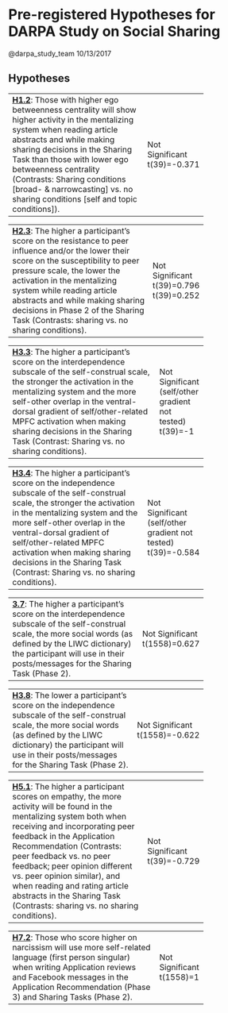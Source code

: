 Pre-registered Hypotheses for DARPA Study on Social Sharing
================
@darpa\_study\_team
10/13/2017

Hypotheses
----------

<table style="width:78%;">
<colgroup>
<col width="72%" />
<col width="5%" />
</colgroup>
<tbody>
<tr class="odd">
<td><a href="hypotheses/H1.2.md"><strong>H1.2</strong></a>: Those with higher ego betweenness centrality will show higher activity in the mentalizing system when reading article abstracts and while making sharing decisions in the Sharing Task than those with lower ego betweenness centrality (Contrasts: Sharing conditions [broad- &amp; narrowcasting] vs. no sharing conditions [self and topic conditions]).</td>
<td>Not Significant t(39)=-0.371</td>
</tr>
</tbody>
</table>

<table style="width:78%;">
<colgroup>
<col width="72%" />
<col width="5%" />
</colgroup>
<tbody>
<tr class="odd">
<td><a href="hypotheses/H2.3.md"><strong>H2.3</strong></a>: The higher a participant’s score on the resistance to peer influence and/or the lower their score on the susceptibility to peer pressure scale, the lower the activation in the mentalizing system while reading article abstracts and while making sharing decisions in Phase 2 of the Sharing Task (Contrasts: sharing vs. no sharing conditions).</td>
<td>Not Significant t(39)=0.796 t(39)=0.252</td>
</tr>
</tbody>
</table>

<table style="width:78%;">
<colgroup>
<col width="72%" />
<col width="5%" />
</colgroup>
<tbody>
<tr class="odd">
<td><a href="hypotheses/H3.3.md"><strong>H3.3</strong></a>: The higher a participant’s score on the interdependence subscale of the self-construal scale, the stronger the activation in the mentalizing system and the more self-other overlap in the ventral-dorsal gradient of self/other-related MPFC activation when making sharing decisions in the Sharing Task (Contrast: Sharing vs. no sharing conditions).</td>
<td>Not Significant (self/other gradient not tested) t(39)=-1</td>
</tr>
</tbody>
</table>

<table style="width:78%;">
<colgroup>
<col width="72%" />
<col width="5%" />
</colgroup>
<tbody>
<tr class="odd">
<td><a href="hypotheses/H3.4.md"><strong>H3.4</strong></a>: The higher a participant’s score on the independence subscale of the self-construal scale, the stronger the activation in the mentalizing system and the more self-other overlap in the ventral-dorsal gradient of self/other-related MPFC activation when making sharing decisions in the Sharing Task (Contrast: Sharing vs. no sharing conditions).</td>
<td>Not Significant (self/other gradient not tested) t(39)=-0.584</td>
</tr>
</tbody>
</table>

<table style="width:78%;">
<colgroup>
<col width="72%" />
<col width="5%" />
</colgroup>
<tbody>
<tr class="odd">
<td><a href="hypotheses/H3.7.md"><strong>3.7</strong></a>: The higher a participant’s score on the interdependence subscale of the self-construal scale, the more social words (as defined by the LIWC dictionary) the participant will use in their posts/messages for the Sharing Task (Phase 2).</td>
<td>Not Significant t(1558)=0.627</td>
</tr>
</tbody>
</table>

<table style="width:78%;">
<colgroup>
<col width="72%" />
<col width="5%" />
</colgroup>
<tbody>
<tr class="odd">
<td><a href="hypotheses/H3.8.md"><strong>H3.8</strong></a>: The lower a participant’s score on the independence subscale of the self-construal scale, the more social words (as defined by the LIWC dictionary) the participant will use in their posts/messages for the Sharing Task (Phase 2).</td>
<td>Not Significant t(1558)=-0.622</td>
</tr>
</tbody>
</table>

<table style="width:78%;">
<colgroup>
<col width="72%" />
<col width="5%" />
</colgroup>
<tbody>
<tr class="odd">
<td><a href="hypotheses/H5.1.md"><strong>H5.1</strong></a>: The higher a participant scores on empathy, the more activity will be found in the mentalizing system both when receiving and incorporating peer feedback in the Application Recommendation (Contrasts: peer feedback vs. no peer feedback; peer opinion different vs. peer opinion similar), and when reading and rating article abstracts in the Sharing Task (Contrasts: sharing vs. no sharing conditions).</td>
<td>Not Significant t(39)=-0.729</td>
</tr>
</tbody>
</table>

<table style="width:78%;">
<colgroup>
<col width="72%" />
<col width="5%" />
</colgroup>
<tbody>
<tr class="odd">
<td><a href="hypotheses/H7.2.md"><strong>H7.2</strong></a>: Those who score higher on narcissism will use more self-related language (first person singular) when writing Application reviews and Facebook messages in the Application Recommendation (Phase 3) and Sharing Tasks (Phase 2).</td>
<td>Not Significant t(1558)=1</td>
</tr>
</tbody>
</table>
